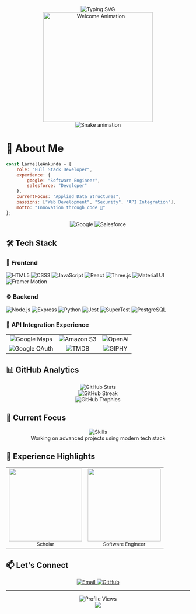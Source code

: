 <div align="center">
  <img src="https://readme-typing-svg.demolab.com?font=Fira+Code&weight=700&size=30&duration=3000&pause=100&color=4285F4&center=true&vCenter=true&repeat=true&width=435&lines=Hey%2C+I'm+Larnelle!;Full+Stack+Developer;Google+%26+Salesforce+Alumni" alt="Typing SVG" />
</div>

<div align="center">
  <img width="300" src="https://media.giphy.com/media/LncsBVKWzRKRpzEdMw/giphy.gif" alt="Welcome Animation"/>
</div>

<div align="center">
  <img src="https://github.com/larnelle15/larnelle15/blob/output/github-contribution-grid-snake-dark.svg" alt="Snake animation" />
</div>

# 💫 About Me 

```javascript
const LarnelleAnkunda = {
    role: "Full Stack Developer",
    experience: {
        google: "Software Engineer",
        salesforce: "Developer"
    },
    currentFocus: "Applied Data Structures",
    passions: ["Web Development", "Security", "API Integration"],
    motto: "Innovation through code 🚀"
};
```

<div align="center">
  <img src="https://custom-icon-badges.demolab.com/badge/-Prev.%20Google-4285F4?style=for-the-badge&logo=google&logoColor=white" alt="Google" />
  <img src="https://custom-icon-badges.demolab.com/badge/-Incoming%20Salesforce-00A1E0?style=for-the-badge&logo=salesforce&logoColor=white" alt="Salesforce" />
</div>

## 🛠️ Tech Stack

### 🎨 Frontend
![HTML5](https://img.shields.io/badge/-HTML5-E34F26?style=for-the-badge&logo=html5&logoColor=white)
![CSS3](https://img.shields.io/badge/-CSS3-1572B6?style=for-the-badge&logo=css3&logoColor=white)
![JavaScript](https://img.shields.io/badge/-JavaScript-F7DF1E?style=for-the-badge&logo=javascript&logoColor=black)
![React](https://img.shields.io/badge/-React-61DAFB?style=for-the-badge&logo=react&logoColor=black)
![Three.js](https://img.shields.io/badge/-Three.js-000000?style=for-the-badge&logo=three.js&logoColor=white)
![Material UI](https://img.shields.io/badge/-Material%20UI-0081CB?style=for-the-badge&logo=mui&logoColor=white)
![Framer Motion](https://img.shields.io/badge/-Framer%20Motion-0055FF?style=for-the-badge&logo=framer&logoColor=white)

### ⚙️ Backend
![Node.js](https://img.shields.io/badge/-Node.js-339933?style=for-the-badge&logo=node.js&logoColor=white)
![Express](https://img.shields.io/badge/-Express-000000?style=for-the-badge&logo=express&logoColor=white)
![Python](https://img.shields.io/badge/-Python-3776AB?style=for-the-badge&logo=python&logoColor=white)
![Jest](https://img.shields.io/badge/-Jest-C21325?style=for-the-badge&logo=jest&logoColor=white)
![SuperTest](https://img.shields.io/badge/-SuperTest-4B32C3?style=for-the-badge&logo=supertest&logoColor=white)
![PostgreSQL](https://img.shields.io/badge/-PostgreSQL-336791?style=for-the-badge&logo=postgresql&logoColor=white)

### 🔌 API Integration Experience
<div align="center">
  <table>
    <tr>
      <td align="center">
        <img src="https://custom-icon-badges.demolab.com/badge/-Google%20Maps%20API-4285F4?style=for-the-badge&logo=google-maps&logoColor=white" alt="Google Maps" />
      </td>
      <td align="center">
        <img src="https://custom-icon-badges.demolab.com/badge/-Amazon%20S3-232F3E?style=for-the-badge&logo=amazon-aws&logoColor=white" alt="Amazon S3" />
      </td>
      <td align="center">
        <img src="https://custom-icon-badges.demolab.com/badge/-OpenAI%20API-412991?style=for-the-badge&logo=openai&logoColor=white" alt="OpenAI" />
      </td>
    </tr>
    <tr>
      <td align="center">
        <img src="https://custom-icon-badges.demolab.com/badge/-Google%20OAuth-4285F4?style=for-the-badge&logo=google&logoColor=white" alt="Google OAuth" />
      </td>
      <td align="center">
        <img src="https://custom-icon-badges.demolab.com/badge/-TMDB%20API-01B4E4?style=for-the-badge&logo=themoviedatabase&logoColor=white" alt="TMDB" />
      </td>
      <td align="center">
        <img src="https://custom-icon-badges.demolab.com/badge/-GIPHY%20API-FF6666?style=for-the-badge&logo=giphy&logoColor=white" alt="GIPHY" />
      </td>
    </tr>
  </table>
</div>

## 📊 GitHub Analytics

<div align="center">
  <img src="https://github-stats-alpha.vercel.app/api?username=larnelle15&cc=22272e&tc=37BCF6&ic=fff&bc=0000" alt="GitHub Stats" />
</div>

<div align="center">
  <img src="https://github-readme-streak-stats.herokuapp.com/?user=larnelle15&theme=tokyonight&hide_border=true" alt="GitHub Streak" />
</div>

<div align="center">
  <img src="https://github-profile-trophy.vercel.app/?username=larnelle15&theme=tokyonight&no-frame=true&column=7" alt="GitHub Trophies" />
</div>

## 🎯 Current Focus

<div align="center">
  <img src="https://skillicons.dev/icons?i=python,javascript,react,nodejs" alt="Skills" /><br/>
  Working on advanced projects using modern tech stack
</div>

## 💼 Experience Highlights

<div align="center">
  <table>
    <tr>
      <td align="center">
        <img src="https://custom-icon-badges.demolab.com/badge/-Google-4285F4?style=for-the-badge&logo=google&logoColor=white" width="200"/>
        <br/>
        <sub>Scholar</sub>
      </td>
      <td align="center">
        <img src="https://custom-icon-badges.demolab.com/badge/-Salesforce-00A1E0?style=for-the-badge&logo=salesforce&logoColor=white" width="200"/>
        <br/>
        <sub>Software Engineer</sub>
      </td>
    </tr>
  </table>
</div>

## 📫 Let's Connect

<div align="center">
  <a href="mailto:larnelleankunda50@gmail.com">
    <img src="https://custom-icon-badges.demolab.com/badge/-Email%20Me-D14836?style=for-the-badge&logo=gmail&logoColor=white" alt="Email" />
  </a>
  <a href="https://github.com/larnelle15">
    <img src="https://custom-icon-badges.demolab.com/badge/-GitHub-181717?style=for-the-badge&logo=github&logoColor=white" alt="GitHub" />
  </a>
</div>

---
<div align="center">
  <img src="https://komarev.com/ghpvc/?username=larnelle15&style=for-the-badge&color=0891b2" alt="Profile Views" />
</div>

<div align="center">
  <img src="https://capsule-render.vercel.app/api?type=waving&color=gradient&height=100&section=footer&animation=twinkling" />
</div>
